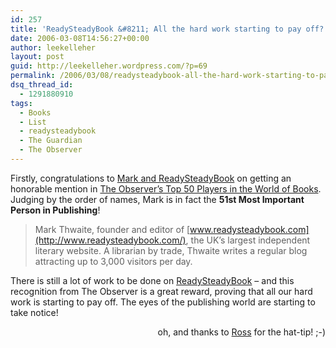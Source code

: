 ```yaml
---
id: 257
title: 'ReadySteadyBook &#8211; All the hard work starting to pay off?'
date: 2006-03-08T14:56:27+00:00
author: leekelleher
layout: post
guid: http://leekelleher.wordpress.com/?p=69
permalink: /2006/03/08/readysteadybook-all-the-hard-work-starting-to-pay-off/
dsq_thread_id:
  - 1291880910
tags:
  - Books
  - List
  - readysteadybook
  - The Guardian
  - The Observer
---
```

Firstly, congratulations to [Mark and ReadySteadyBook](http://www.readysteadybook.com/Blog.aspx?permalink=20060305023016#comments) on getting an honorable mention in [The Observer&#8217;s Top 50 Players in the World of Books](http://observer.guardian.co.uk/review/story/0,,1723568,00.html). Judging by the order of names, Mark is in fact the **51st Most Important Person in Publishing**!

> Mark Thwaite, founder and editor of [www.readysteadybook.com](http://www.readysteadybook.com/), the UK&#8217;s largest independent literary website. A librarian by trade, Thwaite writes a regular blog attracting up to 3,000 visitors per day.

There is still a lot of work to be done on [ReadySteadyBook](http://www.readysteadybook.com/index.aspx) &#8211; and this recognition from The Observer is a great reward, proving that all our hard work is starting to pay off. The eyes of the publishing world are starting to take notice!

<p align="right">
  oh, and thanks to <a href="http://www.teeko.org/blog/?p=217">Ross</a> for the hat-tip! ;-)
</p>